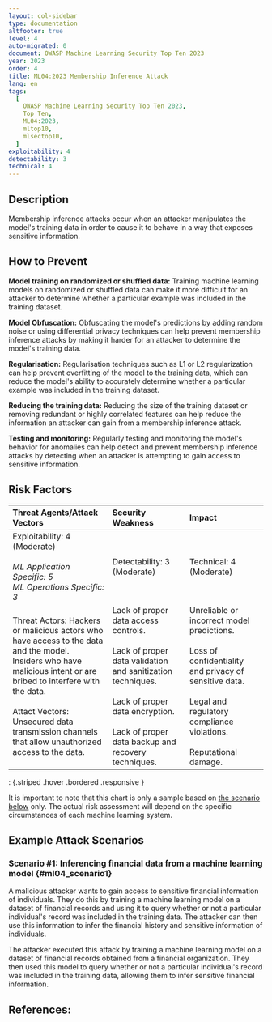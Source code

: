 ```yaml
---
layout: col-sidebar
type: documentation
altfooter: true
level: 4
auto-migrated: 0
document: OWASP Machine Learning Security Top Ten 2023
year: 2023
order: 4
title: ML04:2023 Membership Inference Attack
lang: en
tags:
  [
    OWASP Machine Learning Security Top Ten 2023,
    Top Ten,
    ML04:2023,
    mltop10,
    mlsectop10,
  ]
exploitability: 4
detectability: 3
technical: 4
---
```


## Description

Membership inference attacks occur when an attacker manipulates the model's
training data in order to cause it to behave in a way that exposes sensitive
information.

## How to Prevent

**Model training on randomized or shuffled data:** Training machine learning
models on randomized or shuffled data can make it more difficult for an attacker
to determine whether a particular example was included in the training dataset.

**Model Obfuscation:** Obfuscating the model's predictions by adding random
noise or using differential privacy techniques can help prevent membership
inference attacks by making it harder for an attacker to determine the model's
training data.

**Regularisation:** Regularisation techniques such as L1 or L2 regularization
can help prevent overfitting of the model to the training data, which can reduce
the model's ability to accurately determine whether a particular example was
included in the training dataset.

**Reducing the training data:** Reducing the size of the training dataset or
removing redundant or highly correlated features can help reduce the information
an attacker can gain from a membership inference attack.

**Testing and monitoring:** Regularly testing and monitoring the model's
behavior for anomalies can help detect and prevent membership inference attacks
by detecting when an attacker is attempting to gain access to sensitive
information.

## Risk Factors

|                                                                                                                           Threat Agents/Attack Vectors                                                                                                                            |                                                                                                Security Weakness                                                                                                |                                                                                            Impact                                                                                             |
| :------------------------------------------------------------------------------------------------------------------------------------------------------------------------------------------------------------------------------------------------------------------------------- | :------------------------------------------------------------------------------------------------------------------------------------------------------------------------------------------------------------- | :------------------------------------------------------------------------------------------------------------------------------------------------------------------------------------------- |
|                                                                                        Exploitability: 4 (Moderate) <br/><br/> _ML Application Specific: 5_ <br/> _ML Operations Specific: 3_                                                                                        |                                                                                           Detectability: 3 (Moderate)                                                                                           |                                                                                    Technical: 4 (Moderate)                                                                                    |
| Threat Actors: Hackers or malicious actors who have access to the data and the model. <br/> Insiders who have malicious intent or are bribed to interfere with the data. <br/><br/> Attact Vectors: Unsecured data transmission channels that allow unauthorized access to the data. | Lack of proper data access controls. <br/><br/> Lack of proper data validation and sanitization techniques. <br/><br/> Lack of proper data encryption. <br/><br/> Lack of proper data backup and recovery techniques. | Unreliable or incorrect model predictions. <br/><br/> Loss of confidentiality and privacy of sensitive data. <br/><br/> Legal and regulatory compliance violations. <br/><br/> Reputational damage. |

: {.striped .hover .bordered .responsive }

It is important to note that this chart is only a sample based on
[the scenario below](#ml04_scenario1) only. The actual risk assessment will depend on
the specific circumstances of each machine learning system.

## Example Attack Scenarios

### Scenario \#1: Inferencing financial data from a machine learning model {#ml04_scenario1}

A malicious attacker wants to gain access to sensitive financial information of
individuals. They do this by training a machine learning model on a dataset of
financial records and using it to query whether or not a particular individual's
record was included in the training data. The attacker can then use this
information to infer the financial history and sensitive information of
individuals.

The attacker executed this attack by training a machine learning model on a
dataset of financial records obtained from a financial organization. They then
used this model to query whether or not a particular individual\'s record was
included in the training data, allowing them to infer sensitive financial
information.

## References:

